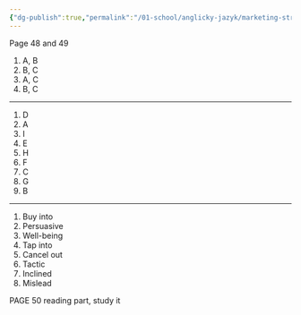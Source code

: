```yaml
---
{"dg-publish":true,"permalink":"/01-school/anglicky-jazyk/marketing-strategies/","tags":["year1","summerSemester","uniANJ"]}
---
```


Page 48 and 49

1. A, B
2. B, C
3. A, C
4. B, C

---

1. D
2. A
3. I
4. E
5. H
6. F
7. C
8. G
9. B

---

1. Buy into
2. Persuasive
3. Well-being
4. Tap into
5. Cancel out
6. Tactic
7. Inclined
8. Mislead

PAGE 50 reading part, study it